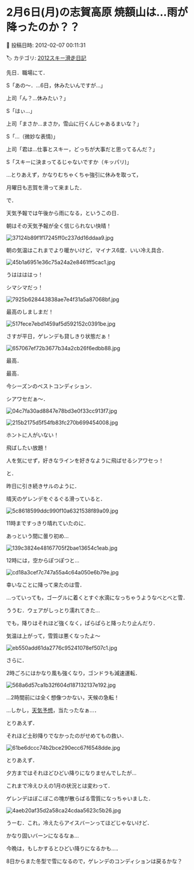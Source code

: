 # 2月6日(月)の志賀高原 焼額山は…雨が降ったのか？？

📅 投稿日時: 2012-02-07 00:11:31

🏷️ カテゴリ: [2012スキー滑走日記](cca3a0e9524e0203150f790b1fc3c71ad.md)

先日．職場にて．





S「あの～．…6日，休みたいんですが…」


上司「ん？…休みたい？」


S「はぃ…」


上司「まさか…まさか，雪山に行くんじゃあるまいな？」


S「…（微妙な表情)」


上司「君は…仕事とスキー，どっちが大事だと思ってるんだ？」


S「スキーに決まってるじゃないですか（キッパリ)」





…とりあえず，かなりむちゃくちゃ強引に休みを取って，


月曜日も志賀を滑って来ました．





で．


天気予報では午後から雨になる，というこの日．


朝はその天気予報が全く信じられない快晴！




![37124b89f1f17245ff0c237dd16ddaa9.jpg](images/37124b89f1f17245ff0c237dd16ddaa9.jpg)




朝の気温はこれまでより暖かいけど，マイナス6度．いい冷え具合．




![45b1a6951e36c75a24a2e8461ff5cac1.jpg](images/45b1a6951e36c75a24a2e8461ff5cac1.jpg)







うははははっ！


シマシマだっ！




![7925b628443838ae7e4f31a5a87068bf.jpg](images/7925b628443838ae7e4f31a5a87068bf.jpg)







最高のしましまだ！




![517fece7ebd1459af5d592152c0391be.jpg](images/517fece7ebd1459af5d592152c0391be.jpg)







さすが平日，ゲレンデも貸しきり状態だぁ！




![657067ef72b3677b34a2cb26f6edbb88.jpg](images/657067ef72b3677b34a2cb26f6edbb88.jpg)







最高．


最高．


今シーズンのベストコンディション．


シアワセだぁ～．




![04c7fa30ad8847e78bd3e0f33cc913f7.jpg](images/04c7fa30ad8847e78bd3e0f33cc913f7.jpg)






![215b2175d5f54fb83fc270b699454008.jpg](images/215b2175d5f54fb83fc270b699454008.jpg)




ホントに人がいない！


飛ばしたい放題！


人を気にせず，好きなラインを好きなように飛ばせるシアワセっ！





と．


昨日に引き続きサルのように．





晴天のゲレンデをぐるぐる滑っていると．




![5c8618599ddc990f10a6321538f89a09.jpg](images/5c8618599ddc990f10a6321538f89a09.jpg)







11時まですっきり晴れていたのに．


あっという間に曇り初め…




![139c3824e48167705f2bae13654c1eab.jpg](images/139c3824e48167705f2bae13654c1eab.jpg)







12時には，空からぽつぽつと…




![cd18a3cef7c747a55a4c64a050e6b79e.jpg](images/cd18a3cef7c747a55a4c64a050e6b79e.jpg)




幸いなことに降って来たのは雪．





…っていっても，ゴーグルに着くとすぐ水滴になっちゃうようなべとべと雪．


ううむ．ウェアがしっとり濡れてきた…


でも，降りはそれほど強くなく，ぱらぱらと降ったり止んだり．





気温は上がって，雪質は悪くなったよ～




![eb550add61da2776c95241078ef507c1.jpg](images/eb550add61da2776c95241078ef507c1.jpg)







さらに．


2時ごろにはかなり風も強くなり，ゴンドラも減速運転．




![568a6d57ca1b32f604d187132137e192.jpg](images/568a6d57ca1b32f604d187132137e192.jpg)




…2時間前には全く想像つかない，天候の急転！


…しかし，[天気予想](e947ab399ecf7b8bc6b7f2dc0dcc19e99.md)，当たったなぁ…．





とりあえず．


それほど土砂降りでなかったのがせめてもの救い．




![61be6dccc74b2bce290ecc67f6548dde.jpg](images/61be6dccc74b2bce290ecc67f6548dde.jpg)







とりあえず．


夕方まではそれほどひどい降りになりませんでしたが…


これまで冷えひえの1月の状況とは変わって．


ゲレンデはぼこぼこの塊が散らばる雪質になっちゃいました．




![4aeb20af35d2a58ca24cdaa5623c5b26.jpg](images/4aeb20af35d2a58ca24cdaa5623c5b26.jpg)







うーむ．これ，冷えたらアイスバーンってほどじゃないけど．


かなり固いバーンになるなぁ…


今晩は，もしかするとひどい降りになるかも…．





8日からまた冬型で雪になるので，ゲレンデのコンディションは戻るかな？
